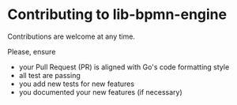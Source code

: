 Contributing to lib-bpmn-engine
=================================

Contributions are welcome at any time.

Please, ensure
* your Pull Request (PR) is aligned with Go's code formatting style
* all test are passing
* you add new tests for new features
* you documented your new features (if necessary)
